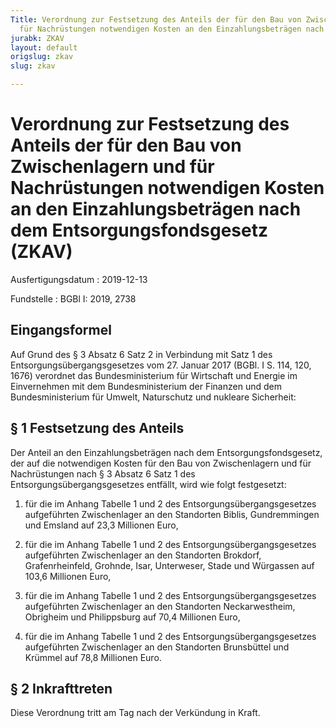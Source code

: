 ```yaml
---
Title: Verordnung zur Festsetzung des Anteils der für den Bau von Zwischenlagern und
  für Nachrüstungen notwendigen Kosten an den Einzahlungsbeträgen nach dem Entsorgungsfondsgesetz
jurabk: ZKAV
layout: default
origslug: zkav
slug: zkav

---
```


# Verordnung zur Festsetzung des Anteils der für den Bau von Zwischenlagern und für Nachrüstungen notwendigen Kosten an den Einzahlungsbeträgen nach dem Entsorgungsfondsgesetz (ZKAV)

Ausfertigungsdatum
:   2019-12-13

Fundstelle
:   BGBl I: 2019, 2738


## Eingangsformel

Auf Grund des § 3 Absatz 6 Satz 2 in Verbindung mit Satz 1 des Entsorgungsübergangsgesetzes vom 27. Januar 2017 (BGBl. I S. 114, 120, 1676) verordnet das Bundesministerium für Wirtschaft und Energie im Einvernehmen mit dem Bundesministerium der Finanzen und dem Bundesministerium für Umwelt, Naturschutz und nukleare Sicherheit:


## § 1 Festsetzung des Anteils

Der Anteil an den Einzahlungsbeträgen nach dem Entsorgungsfondsgesetz, der auf die notwendigen Kosten für den Bau von Zwischenlagern und für Nachrüstungen nach § 3 Absatz 6 Satz 1 des Entsorgungsübergangsgesetzes entfällt, wird wie folgt festgesetzt:

1.  für die im Anhang Tabelle 1 und 2 des Entsorgungsübergangsgesetzes aufgeführten Zwischenlager an den Standorten Biblis, Gundremmingen und Emsland auf 23,3 Millionen Euro,


2.  für die im Anhang Tabelle 1 und 2 des Entsorgungsübergangsgesetzes aufgeführten Zwischenlager an den Standorten Brokdorf, Grafenrheinfeld, Grohnde, Isar, Unterweser, Stade und Würgassen auf 103,6 Millionen Euro,


3.  für die im Anhang Tabelle 1 und 2 des Entsorgungsübergangsgesetzes aufgeführten Zwischenlager an den Standorten Neckarwestheim, Obrigheim und Philippsburg auf 70,4 Millionen Euro,


4.  für die im Anhang Tabelle 1 und 2 des Entsorgungsübergangsgesetzes aufgeführten Zwischenlager an den Standorten Brunsbüttel und Krümmel auf 78,8 Millionen Euro.





## § 2 Inkrafttreten

Diese Verordnung tritt am Tag nach der Verkündung in Kraft.

